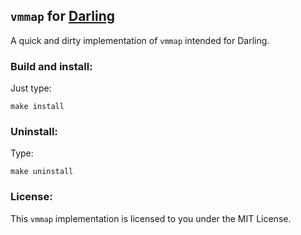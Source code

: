 ## `vmmap` for [Darling](https://github.com/darlinghq/darling)

A quick and dirty implementation of `vmmap` intended for Darling.

### Build and install:
Just type:
```
make install
```

### Uninstall:
Type:
```
make uninstall
```

### License:
This `vmmap` implementation is licensed to you under the MIT License.